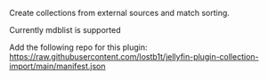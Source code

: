 Create collections from external sources and match sorting.

Currently mdblist is supported

Add the following repo for this plugin: https://raw.githubusercontent.com/lostb1t/jellyfin-plugin-collection-import/main/manifest.json
